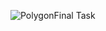 ![PolygonFinal Task](https://github.com/dannyy2000/BUILDH3R_June_Polygon/assets/113596830/ff2bd4f7-ce12-45fe-a896-ff429395ff94)

